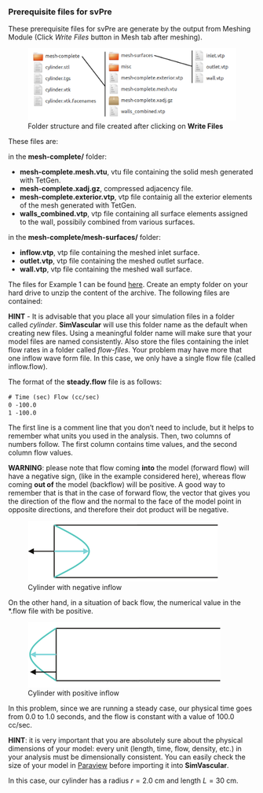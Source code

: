 ### Prerequisite files for svPre 

These prerequisite files for svPre are generate by the output from Meshing Module (Click _Write Files_ button in Mesh tab after meshing).

<figure>
  <img class="svImg svImgMd" src="documentation/flowsolver/imgs/CylinderFiles.png">
  <figcaption class="svCaption" >Folder structure and file created after clicking on <b>Write Files</b></figcaption>
</figure>

These files are:

in the **mesh-complete/** folder: 

- **mesh-complete.mesh.vtu**, vtu file containing the solid mesh generated with TetGen.
- **mesh-complete.xadj.gz**, compressed adjacency file. 
- **mesh-complete.exterior.vtp**, vtp file containig all the exterior elements of the mesh generated with TetGen.
- **walls_combined.vtp**, vtp file containing all surface elements assigned to the wall, possibily combined from various surfaces. 

in the **mesh-complete/mesh-surfaces/** folder:

- **inflow.vtp**, vtp file containing the meshed inlet surface.
- **outlet.vtp**, vtp file containing the meshed outlet surface.
- **wall.vtp**, vtp file containing the meshed wall surface.

The files for Example 1 can be found [here](documentation/flowsolver/files/cylinder_example.tar.gz). Create an empty folder on your hard drive to unzip the content of the archive. The following files are contained:

**HINT** - It is advisable that you place all your simulation files in a folder called _cylinder_. **SimVascular** will use this folder name as the default when creating new files. Using a meaningful folder name will make sure that your model files are named consistently. Also store the files containing the inlet flow rates in a folder called _flow-files_. Your problem may have more that one inflow wave form file. In this case, we only have a single flow file (called inflow.flow).

The format of the **steady.flow** file is as follows:

~~~
# Time (sec) Flow (cc/sec)
0 -100.0
1 -100.0
~~~

The first line is a comment line that you don’t need to include, but it helps to remember what units you used in the analysis. Then, two columns of numbers follow. The first column contains time values, and the second column flow values.

**WARNING**: please note that flow coming **into** the model (forward flow) will have a negative sign, (like in the example considered here), whereas flow coming **out of** the model (backflow) will be positive. A good way to remember that is that in the case of forward flow, the vector that gives you the direction of the flow and the normal to the face of the model point in opposite directions, and therefore their dot product will be negative.

<figure>
  <img class="svImg svImgMd" src="documentation/flowsolver/imgs/Fig_04.png">
  <figcaption class="svCaption" >Cylinder with negative inflow</figcaption>
</figure>

On the other hand, in a situation of back flow,  the numerical value in the \*.flow file with be positive. 

<figure>
  <img class="svImg svImgMd" src="documentation/flowsolver/imgs/Fig_05.png">
  <figcaption class="svCaption" >Cylinder with positive inflow</figcaption>
</figure>

In this problem, since we are running a steady case, our physical time goes from 0.0 to 1.0 seconds, and the flow is constant with a value of 100.0 cc/sec.

**HINT**: it is very important that you are absolutely sure about the physical dimensions of your model: every unit (length, time, flow, density, etc.) in your analysis must be dimensionally consistent. You can easily check the size of your model in [Paraview](http://www.paraview.org/) before importing it into **SimVascular**.

In this case, our cylinder has a radius $r=2.0$ cm and length $L=30$ cm.


